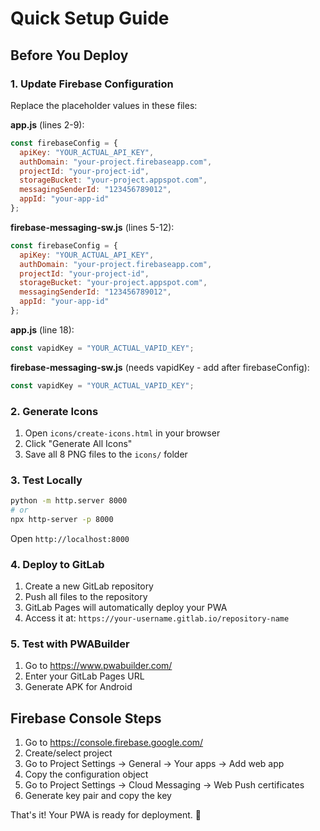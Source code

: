 # Quick Setup Guide

## Before You Deploy

### 1. Update Firebase Configuration

Replace the placeholder values in these files:

**app.js** (lines 2-9):
```javascript
const firebaseConfig = {
  apiKey: "YOUR_ACTUAL_API_KEY",
  authDomain: "your-project.firebaseapp.com",
  projectId: "your-project-id",
  storageBucket: "your-project.appspot.com",
  messagingSenderId: "123456789012",
  appId: "your-app-id"
};
```

**firebase-messaging-sw.js** (lines 5-12):
```javascript
const firebaseConfig = {
  apiKey: "YOUR_ACTUAL_API_KEY",
  authDomain: "your-project.firebaseapp.com",
  projectId: "your-project-id",
  storageBucket: "your-project.appspot.com",
  messagingSenderId: "123456789012",
  appId: "your-app-id"
};
```

**app.js** (line 18):
```javascript
const vapidKey = "YOUR_ACTUAL_VAPID_KEY";
```

**firebase-messaging-sw.js** (needs vapidKey - add after firebaseConfig):
```javascript
const vapidKey = "YOUR_ACTUAL_VAPID_KEY";
```

### 2. Generate Icons

1. Open `icons/create-icons.html` in your browser
2. Click "Generate All Icons"
3. Save all 8 PNG files to the `icons/` folder

### 3. Test Locally

```bash
python -m http.server 8000
# or
npx http-server -p 8000
```

Open `http://localhost:8000`

### 4. Deploy to GitLab

1. Create a new GitLab repository
2. Push all files to the repository
3. GitLab Pages will automatically deploy your PWA
4. Access it at: `https://your-username.gitlab.io/repository-name`

### 5. Test with PWABuilder

1. Go to https://www.pwabuilder.com/
2. Enter your GitLab Pages URL
3. Generate APK for Android

## Firebase Console Steps

1. Go to https://console.firebase.google.com/
2. Create/select project
3. Go to Project Settings → General → Your apps → Add web app
4. Copy the configuration object
5. Go to Project Settings → Cloud Messaging → Web Push certificates
6. Generate key pair and copy the key

That's it! Your PWA is ready for deployment. 🚀 